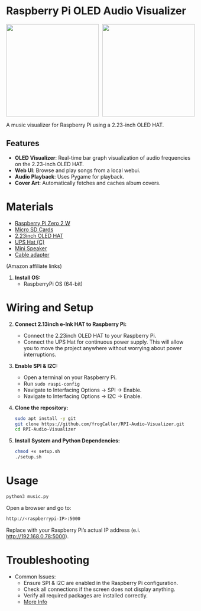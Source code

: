 # Raspberry Pi OLED Audio Visualizer

<div style="display: flex; gap: 10px;">   
    <img src="images/visualizer.GIF" width="250">
    <img src="images/visualizer2.GIF" width="250">
</div>

A music visualizer for Raspberry Pi using a 2.23-inch OLED HAT.

## Features
- **OLED Visualizer**: Real-time bar graph visualization of audio frequencies on the 2.23-inch OLED HAT.
- **Web UI**: Browse and play songs from a local webui.
- **Audio Playback**: Uses Pygame for playback.
- **Cover Art**: Automatically fetches and caches album covers.

# Materials
* [Raspberry Pi Zero 2 W](https://amzn.to/4qtC0pm)<br />
* [Micro SD Cards](https://amzn.to/4erXgWD)<br />
* [2.23inch OLED HAT](https://amzn.to/3V2gCKb)<br />
* [UPS Hat (C)](https://amzn.to/4oGmKnB)<br />
* [Mini Speaker](https://amzn.to/43DTbL4)<br />
* [Cable adapter](https://amzn.to/479eGpn)<br />

(Amazon affiliate links)<br />

1. **Install OS:**
   - RaspberryPi OS (64-bit) <br />

# Wiring and Setup
2. **Connect 2.13inch e-Ink HAT to Raspberry Pi:**
   - Connect the 2.23inch OLED HAT to your Raspberry Pi. <br />
   - Connect the UPS Hat for continuous power supply. This will allow you to move the project anywhere without worrying about power interruptions.

3. **Enable SPI & I2C:**
   - Open a terminal on your Raspberry Pi.
   - Run `sudo raspi-config`
   - Navigate to Interfacing Options -> SPI -> Enable.
   - Navigate to Interfacing Options -> I2C -> Enable.
  
4. **Clone the repository:**
   ```bash
   sudo apt install -y git
   git clone https://github.com/frogCaller/RPI-Audio-Visualizer.git
   cd RPI-Audio-Visualizer
   ```

5. **Install System and Python Dependencies:**
   ```bash
   chmod +x setup.sh
   ./setup.sh

# Usage
   ```bash
   python3 music.py
   ```
   Open a browser and go to:
   ```bash
   http://<raspberrypi-IP>:5000
   ```
   Replace <raspberrypi-IP> with your Raspberry Pi’s actual IP address (e.i. http://192.168.0.78:5000).


# Troubleshooting
- Common Issues:
   - Ensure SPI & I2C are enabled in the Raspberry Pi configuration.
   - Check all connections if the screen does not display anything.
   - Verify all required packages are installed correctly.
   - [More Info](https://www.waveshare.com/wiki/2.23inch_OLED_HAT)
